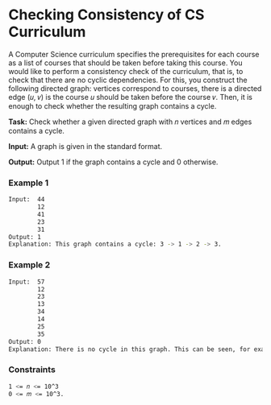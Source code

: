 # Checking Consistency of CS Curriculum

A Computer Science curriculum specifies the prerequisites for each course as a list of courses that should be
taken before taking this course. You would like to perform a consistency check of the curriculum, that is,
to check that there are no cyclic dependencies. For this, you construct the following directed graph: vertices
correspond to courses, there is a directed edge (𝑢, 𝑣) is the course 𝑢 should be taken before the course 𝑣.
Then, it is enough to check whether the resulting graph contains a cycle.

**Task:** Check whether a given directed graph with 𝑛 vertices and 𝑚 edges contains a cycle.

**Input:** A graph is given in the standard format.

**Output:** Output 1 if the graph contains a cycle and 0 otherwise.

### Example 1
```sh
Input:  44
        12
        41
        23
        31
Output: 1
Explanation: This graph contains a cycle: 3 -> 1 -> 2 -> 3.
```

### Example 2
```sh
Input:  57
        12
        23
        13
        34
        14
        25
        35
Output: 0
Explanation: There is no cycle in this graph. This can be seen, for example, by noting that all edges in this graph go from a vertex with a smaller number to a vertex with a larger number.
```

### Constraints
```sh
1 <= 𝑛 <= 10^3
0 <= 𝑚 <= 10^3.
```


